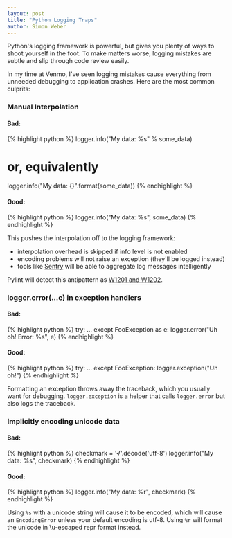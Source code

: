```yaml
---
layout: post
title: "Python Logging Traps"
author: Simon Weber
---
```


Python's logging framework is powerful, but gives you plenty of ways to shoot yourself in the foot.
To make matters worse, logging mistakes are subtle and slip through code review easily.

In my time at Venmo, I've seen logging mistakes cause everything from unneeded debugging to application crashes.
Here are the most common culprits:

### Manual Interpolation

#### Bad: 

{% highlight python %}
logger.info("My data: %s" % some_data)
# or, equivalently
logger.info("My data: {}".format(some_data))
{% endhighlight %}

#### Good: 

{% highlight python %}
logger.info("My data: %s", some_data)
{% endhighlight %}

This pushes the interpolation off to the logging framework:

* interpolation overhead is skipped if info level is not enabled
* encoding problems will not raise an exception (they'll be logged instead)
* tools like [Sentry](https://pypi.python.org/pypi/sentry) will be able to aggregate log messages intelligently

Pylint will detect this antipattern as [W1201 and W1202](https://bitbucket.org/logilab/pylint/src/default/checkers/logging.py).


### logger.error(...e) in exception handlers

#### Bad:

{% highlight python %}
try:
    ...
except FooException as e:
    logger.error("Uh oh! Error: %s", e) 
{% endhighlight %}

#### Good:

{% highlight python %}
try:
    ...
except FooException:
    logger.exception("Uh oh!") 
{% endhighlight %}

Formatting an exception throws away the traceback, which you usually want for debugging.
`logger.exception` is a helper that calls `logger.error` but also logs the traceback.


### Implicitly encoding unicode data

#### Bad: 

{% highlight python %}
checkmark = '√'.decode('utf-8')
logger.info("My data: %s", checkmark)
{% endhighlight %}

#### Good: 

{% highlight python %}
logger.info("My data: %r", checkmark)
{% endhighlight %}

Using `%s` with a unicode string will cause it to be encoded, which will cause an `EncodingError` unless your default encoding is utf-8.
Using `%r` will format the unicode in \u-escaped repr format instead.
